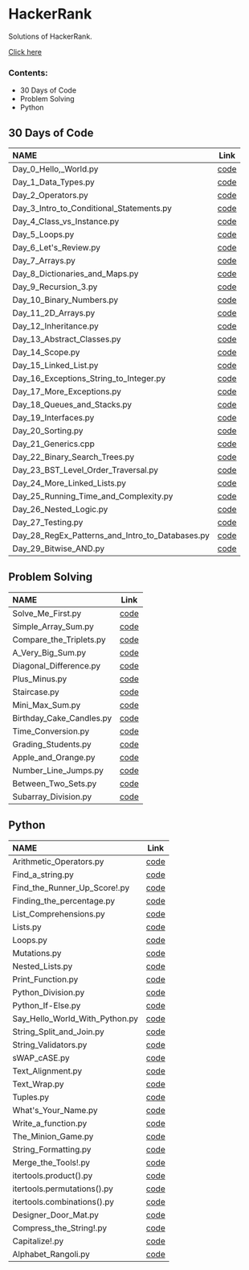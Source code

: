 # HackerRank

Solutions of HackerRank.

[Click here](https://sasank174.github.io/HackerRank/ "link")

### Contents:

- 30 Days of Code
- Problem Solving
- Python

## **30 Days of Code**


|	NAME	|	Link	|
|	:------------	|	:---------------:	|
|       Day_0_Hello,_World.py   |	[code](https://github.com/sasank174/HackerRank/blob/main/30%20Days%20of%20Code/Day_0_Hello%2C_World.py "code")	|
|       Day_1_Data_Types.py     |	[code](https://github.com/sasank174/HackerRank/blob/main/30%20Days%20of%20Code/Day_1_Data_Types.py "code")	|
|       Day_2_Operators.py      |	[code](https://github.com/sasank174/HackerRank/blob/main/30%20Days%20of%20Code/Day_2_Operators.py "code")	|
|       Day_3_Intro_to_Conditional_Statements.py        |	[code](https://github.com/sasank174/HackerRank/blob/main/30%20Days%20of%20Code/Day_3_Intro_to_Conditional_Statements.py "code")	|
|       Day_4_Class_vs_Instance.py      |	[code](https://github.com/sasank174/HackerRank/blob/main/30%20Days%20of%20Code/Day_4_Class_vs_Instance.py "code")	|
|       Day_5_Loops.py  |	[code](https://github.com/sasank174/HackerRank/blob/main/30%20Days%20of%20Code/Day_5_Loops.py "code")	|
|       Day_6_Let's_Review.py   |	[code](https://github.com/sasank174/HackerRank/blob/main/30%20Days%20of%20Code/Day_6_Let's_Review.py "code")	|
|       Day_7_Arrays.py |	[code](https://github.com/sasank174/HackerRank/blob/main/30%20Days%20of%20Code/Day_7_Arrays.py "code")	|
|       Day_8_Dictionaries_and_Maps.py  |	[code](https://github.com/sasank174/HackerRank/blob/main/30%20Days%20of%20Code/Day_8_Dictionaries_and_Maps.py "code")	|
|       Day_9_Recursion_3.py  |	[code](https://github.com/sasank174/HackerRank/blob/main/30%20Days%20of%20Code/Day_9_Recursion_3.py "code")	|
|       Day_10_Binary_Numbers.py  |	[code](https://github.com/sasank174/HackerRank/blob/main/30%20Days%20of%20Code/Day_10_Binary_Numbers.py "code")	|
|       Day_11_2D_Arrays.py  |	[code](https://github.com/sasank174/HackerRank/blob/main/30%20Days%20of%20Code/Day_11_2D_Arrays.py "code")	|
|       Day_12_Inheritance.py  |	[code](https://github.com/sasank174/HackerRank/blob/main/30%20Days%20of%20Code/Day_12_Inheritance.py "code")	|
|       Day_13_Abstract_Classes.py  |	[code](https://github.com/sasank174/HackerRank/blob/main/30%20Days%20of%20Code/Day_13_Abstract_Classes.py "code")	|
|       Day_14_Scope.py  |	[code](https://github.com/sasank174/HackerRank/blob/main/30%20Days%20of%20Code/Day_14_Scope.py "code")	|
|       Day_15_Linked_List.py  |	[code](https://github.com/sasank174/HackerRank/blob/main/30%20Days%20of%20Code/Day_15_Linked_List.py "code")	|
|       Day_16_Exceptions_String_to_Integer.py  |	[code](https://github.com/sasank174/HackerRank/blob/main/30%20Days%20of%20Code/Day_16_Exceptions_String_to_Integer.py "code")	|
|       Day_17_More_Exceptions.py  |	[code](https://github.com/sasank174/HackerRank/blob/main/30%20Days%20of%20Code/Day_17_More_Exceptions.py "code")	|
|       Day_18_Queues_and_Stacks.py  |	[code](https://github.com/sasank174/HackerRank/blob/main/30%20Days%20of%20Code/Day_18_Queues_and_Stacks.py "code")	|
|       Day_19_Interfaces.py  |	[code](https://github.com/sasank174/HackerRank/blob/main/30%20Days%20of%20Code/Day_19_Interfaces.py "code")	|
|       Day_20_Sorting.py  |	[code](https://github.com/sasank174/HackerRank/blob/main/30%20Days%20of%20Code/Day_20_Sorting.py "code")	|
|       Day_21_Generics.cpp  |	[code](https://github.com/sasank174/HackerRank/blob/main/30%20Days%20of%20Code/Day_21_Generics.cpp "code")	|
|       Day_22_Binary_Search_Trees.py  |	[code](https://github.com/sasank174/HackerRank/blob/main/30%20Days%20of%20Code/Day_22_Binary_Search_Trees.py "code")	|
|       Day_23_BST_Level_Order_Traversal.py  |	[code](https://github.com/sasank174/HackerRank/blob/main/30%20Days%20of%20Code/Day_23_BST_Level_Order_Traversal.py "code")	|
|       Day_24_More_Linked_Lists.py  |	[code](https://github.com/sasank174/HackerRank/blob/main/30%20Days%20of%20Code/Day_24_More_Linked_Lists.py "code")	|
|       Day_25_Running_Time_and_Complexity.py  |	[code](https://github.com/sasank174/HackerRank/blob/main/30%20Days%20of%20Code/Day_25_Running_Time_and_Complexity.py "code")	|
|       Day_26_Nested_Logic.py  |	[code](https://github.com/sasank174/HackerRank/blob/main/30%20Days%20of%20Code/Day_26_Nested_Logic.py "code")	|
|       Day_27_Testing.py  |	[code](https://github.com/sasank174/HackerRank/blob/main/30%20Days%20of%20Code/Day_27_Testing.py "code")	|
|       Day_28_RegEx_Patterns_and_Intro_to_Databases.py  |	[code](https://github.com/sasank174/HackerRank/blob/main/30%20Days%20of%20Code/Day_28_RegEx_Patterns_and_Intro_to_Databases.py "code")	|
|       Day_29_Bitwise_AND.py  |	[code](https://github.com/sasank174/HackerRank/blob/main/30%20Days%20of%20Code/Day_29_Bitwise_AND.py "code")	|



## **Problem Solving**


|	NAME	|	Link	|
|	:------------	|	:---------------:	|
|       Solve_Me_First.py   |	[code](https://github.com/sasank174/HackerRank/blob/main/Problem%20Solving/Solve_Me_First.py "code")	|
|       Simple_Array_Sum.py   |	[code](https://github.com/sasank174/HackerRank/blob/main/Problem%20Solving/Simple_Array_Sum.py "code")	|
|       Compare_the_Triplets.py   |	[code](https://github.com/sasank174/HackerRank/blob/main/Problem%20Solving/Compare_the_Triplets.py "code")	|
|       A_Very_Big_Sum.py   |	[code](https://github.com/sasank174/HackerRank/blob/main/Problem%20Solving/A_Very_Big_Sum.py "code")	|
|       Diagonal_Difference.py   |	[code](https://github.com/sasank174/HackerRank/blob/main/Problem%20Solving/Diagonal_Difference.py "code")	|
|       Plus_Minus.py   |	[code](https://github.com/sasank174/HackerRank/blob/main/Problem%20Solving/Plus_Minus.py "code")	|
|       Staircase.py   |	[code](https://github.com/sasank174/HackerRank/blob/main/Problem%20Solving/Staircase.py "code")	|
|       Mini_Max_Sum.py   |	[code](https://github.com/sasank174/HackerRank/blob/main/Problem%20Solving/Mini_Max_Sum.py "code")	|
|       Birthday_Cake_Candles.py   |	[code](https://github.com/sasank174/HackerRank/blob/main/Problem%20Solving/Birthday_Cake_Candles.py "code")	|
|       Time_Conversion.py   |	[code](https://github.com/sasank174/HackerRank/blob/main/Problem%20Solving/Time_Conversion.py "code")	|
|       Grading_Students.py   |	[code](https://github.com/sasank174/HackerRank/blob/main/Problem%20Solving/Grading_Students.py "code")	|
|       Apple_and_Orange.py   |	[code](https://github.com/sasank174/HackerRank/blob/main/Problem%20Solving/Apple_and_Orange.py "code")	|
|       Number_Line_Jumps.py   |	[code](https://github.com/sasank174/HackerRank/blob/main/Problem%20Solving/Number_Line_Jumps.py "code")	|
|       Between_Two_Sets.py   |	[code](https://github.com/sasank174/HackerRank/blob/main/Problem%20Solving/Between_Two_Sets.py "code")	|
|       Subarray_Division.py   |	[code](https://github.com/sasank174/HackerRank/blob/main/Problem%20Solving/Subarray_Division.py "code")	|


## **Python**

|	NAME	|	Link	|
|	:------------	|	:---------------:	|
|       Arithmetic_Operators.py |	[code](https://github.com/sasank174/HackerRank/blob/main/Python/Arithmetic_Operators.py "code")	|
|	Find_a_string.py	|	[code](https://github.com/sasank174/HackerRank/blob/main/Python/Find_a_string.py "code")	|
|	Find_the_Runner_Up_Score!.py	|	[code](https://github.com/sasank174/HackerRank/blob/main/Python/Find_the_Runner_Up_Score!.py "code")	|
|	Finding_the_percentage.py	|	[code](https://github.com/sasank174/HackerRank/blob/main/Python/Finding_the_percentage.py "code")	|
|	List_Comprehensions.py	|	[code](https://github.com/sasank174/HackerRank/blob/main/Python/List_Comprehensions.py "code")	|
|	Lists.py	|	[code](https://github.com/sasank174/HackerRank/blob/main/Python/Lists.py "code")	|
|	Loops.py	|	[code](https://github.com/sasank174/HackerRank/blob/main/Python/Loops.py "code")	|
|	Mutations.py	|	[code](https://github.com/sasank174/HackerRank/blob/main/Python/Mutations.py "code")	|
|	Nested_Lists.py	|	[code](https://github.com/sasank174/HackerRank/blob/main/Python/Nested_Lists.py "code")	|
|	Print_Function.py	|	[code](https://github.com/sasank174/HackerRank/blob/main/Python/Print_Function.py "code")	|
|	Python_Division.py	|	[code](https://github.com/sasank174/HackerRank/blob/main/Python/Python_Division.py "code")	|
|	Python_If-Else.py	|	[code](https://github.com/sasank174/HackerRank/blob/main/Python/Python_If-Else.py "code")	|
|	Say_Hello_World_With_Python.py	|	[code](https://github.com/sasank174/HackerRank/blob/main/Python/Say_Hello_World_With_Python.py "code")	|
|	String_Split_and_Join.py	|	[code](https://github.com/sasank174/HackerRank/blob/main/Python/String_Split_and_Join.py "code")	|
|	String_Validators.py	|	[code](https://github.com/sasank174/HackerRank/blob/main/Python/String_Validators.py "code")	|
|	sWAP_cASE.py	|	[code](https://github.com/sasank174/HackerRank/blob/main/Python/sWAP_cASE.py "code")	|
|	Text_Alignment.py	|	[code](https://github.com/sasank174/HackerRank/blob/main/Python/Text_Alignment.py "code")	|
|	Text_Wrap.py	|	[code](https://github.com/sasank174/HackerRank/blob/main/Python/Text_Wrap.py "code")	|
|	Tuples.py	|	[code](https://github.com/sasank174/HackerRank/blob/main/Python/Tuples.py "code")	|
|	What's_Your_Name.py	|	[code](https://github.com/sasank174/HackerRank/blob/main/Python/What's_Your_Name.py "code")	|
|	Write_a_function.py	|	[code](https://github.com/sasank174/HackerRank/blob/main/Python/Write_a_function.py "code")	|
|	The_Minion_Game.py	|	[code](https://github.com/sasank174/HackerRank/blob/main/Python/The_Minion_Game.py "code")	|
|	String_Formatting.py	|	[code](https://github.com/sasank174/HackerRank/blob/main/Python/String_Formatting.py "code")	|
|	Merge_the_Tools!.py	|	[code](https://github.com/sasank174/HackerRank/blob/main/Python/Merge_the_Tools!.py "code")	|
|	itertools.product().py	|	[code](https://github.com/sasank174/HackerRank/blob/main/Python/itertools.product().py "code")	|
|	itertools.permutations().py	|	[code](https://github.com/sasank174/HackerRank/blob/main/Python/itertools.permutations().py "code")	|
|	itertools.combinations().py	|	[code](https://github.com/sasank174/HackerRank/blob/main/Python/itertools.combinations().py "code")	|
|	Designer_Door_Mat.py	|	[code](https://github.com/sasank174/HackerRank/blob/main/Python/Designer_Door_Mat.py "code")	|
|	Compress_the_String!.py	|	[code](https://github.com/sasank174/HackerRank/blob/main/Python/Compress_the_String!.py "code")	|
|	Capitalize!.py	|	[code](https://github.com/sasank174/HackerRank/blob/main/Python/Capitalize!.py "code")	|
|	Alphabet_Rangoli.py	|	[code](https://github.com/sasank174/HackerRank/blob/main/Python/Alphabet_Rangoli.py "code")	|
